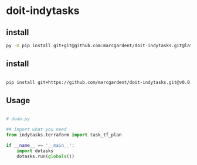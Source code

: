 
# doit-indytasks

## install

```sh
py -m pip install git+git@github.com:marcgardent/doit-indytasks.git@latest
```

## install

```sh

pip install git+https://github.com/marcgardent/doit-indytasks.git@v0.0.4

```

## Usage

```python

# dodo.py

## Import what you need
from indytasks.terraform import task_tf_plan

if __name__ == '__main__':
    import dotasks
    dotasks.run(globals())
    
```